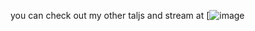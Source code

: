 you can check out my other taljs and stream at [![image](https://user-images.githubusercontent.com/102050500/160136659-f7e8b6cd-403a-4f2c-ba12-50074fde36b6.png)
